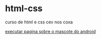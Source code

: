 # html-css
curso de html e css cev nos coxa

<a href="https://marcos-farias-gomes.github.io/html-css/exercicios/desafio010/android.html">executar pagina sobre o mascote do android</a>
